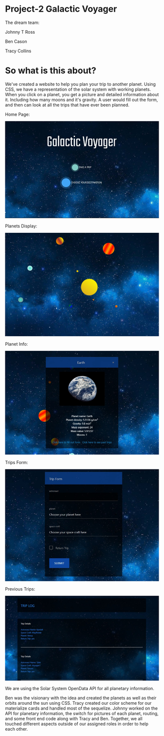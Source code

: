 # Project-2 Galactic Voyager

The dream team:

Johnny T Ross

Ben Cason

Tracy Collins

# So what is this about?

We've created a website to help you plan your trip to another planet. Using CSS, we have a representation of the solar system with working planets. When you click on a planet, you get a picture and detailed information about it. Including how many moons and it's gravity. A user would fill out the form, and then can look at all the trips that have ever been planned. 

  Home Page:
  
  ![Galactic Voyager](/public/images/SSHome.jpg)

  Planets Display:
  
  ![Galactic Voyager](/public/images/galacticVoyager.png)
  
  Planet Info:
  
  ![Galactic Voyager](/public/images/SSPlanets.jpg)

  Trips Form:
  
  ![Galactic Voyager](/public/images/SSForm.jpg)
  
  Previous Trips:
  
  ![Galactic Voyager](/public/images/SSTrips.jpg)


We are using the Solar System OpenData API for all planetary information.

Ben was the visionary with the idea and created the planets as well as their orbits around the sun using CSS. Tracy created our color scheme for our materialize cards and handled most of the sequelize. Johnny worked on the API for planetary information, the switch for pictures of each planet, routing, and some front end code along with Tracy and Ben. Together, we all touched different aspects outside of our assigned roles in order to help each other. 


